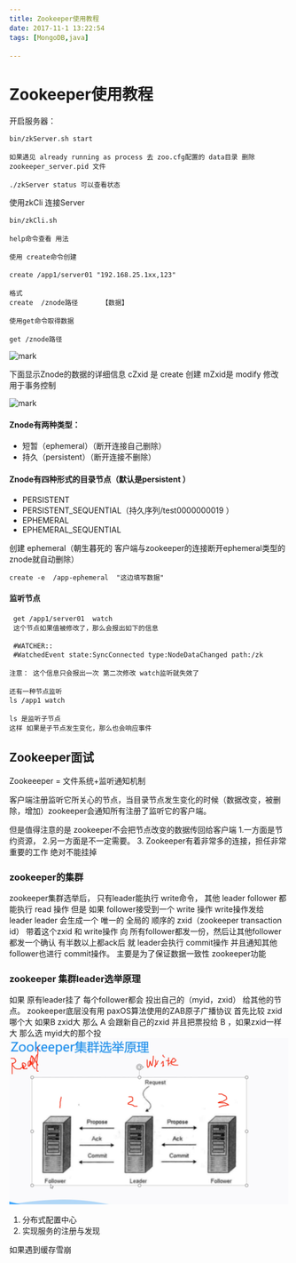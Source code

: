 ```yaml
---
title: Zookeeper使用教程
date: 2017-11-1 13:22:54
tags: [MongoDB,java]

---
```

Zookeeper使用教程
======

开启服务器：
```
bin/zkServer.sh start

如果遇见 already running as process 去 zoo.cfg配置的 data目录 删除zookeeper_server.pid 文件

./zkServer status 可以查看状态
```

使用zkCli 连接Server
```
bin/zkCli.sh

help命令查看 用法

使用 create命令创建

create /app1/server01 "192.168.25.1xx,123"

格式
create  /znode路径      【数据】

使用get命令取得数据

get /znode路径

```
![mark](http://p5uenqci6.bkt.clouddn.com/blog/180323/a358iLgm3F.png?imageslim)

下面显示Znode的数据的详细信息   cZxid 是 create 创建  mZxid是 modify 修改  用于事务控制

![mark](http://p5uenqci6.bkt.clouddn.com/blog/180323/C0eBAkg87g.png?imageslim)

#### Znode有两种类型：
- 短暂（ephemeral）（断开连接自己删除）
- 持久（persistent）（断开连接不删除）
#### Znode有四种形式的目录节点（默认是persistent ）
- PERSISTENT
- PERSISTENT_SEQUENTIAL（持久序列/test0000000019 ）
- EPHEMERAL
- EPHEMERAL_SEQUENTIAL


创建 ephemeral（朝生暮死的  客户端与zookeeper的连接断开ephemeral类型的znode就自动删除）
```
create -e  /app-ephemeral  "这边填写数据"
```


#### 监听节点
```
 get /app1/server01  watch
 这个节点如果值被修改了，那么会报出如下的信息

 #WATCHER::
 #WatchedEvent state:SyncConnected type:NodeDataChanged path:/zk

注意： 这个信息只会报出一次 第二次修改 watch监听就失效了

还有一种节点监听
ls /app1 watch

ls 是监听子节点
这样 如果是子节点发生变化，那么也会响应事件
```


## Zookeeper面试

Zookeeeper = 文件系统+监听通知机制

客户端注册监听它所关心的节点，当目录节点发生变化的时候（数据改变，被删除，增加）zookeeper会通知所有注册了监听它的客户端。

但是值得注意的是 zookeeper不会把节点改变的数据传回给客户端
1.一方面是节约资源，
2.另一方面是不一定需要。
3. Zookeeper有着非常多的连接，担任非常重要的工作 绝对不能挂掉



### zookeeper的集群
 zookeeper集群选举后， 只有leader能执行 write命令， 其他 leader follower 都能执行 read 操作
  但是 如果 follower接受到一个 write 操作 write操作发给 leader 
   leader 会生成一个 唯一的 全局的 顺序的 zxid（zookeeper transaction id） 
   带着这个zxid 和 write操作 向 所有follower都发一份，然后让其他follower都发一个确认 有半数以上都ack后 就 leader会执行 commit操作 并且通知其他follower也进行 commit操作。  主要是为了保证数据一致性
zookeeper功能

### zookeeper 集群leader选举原理
 如果 原有leader挂了  每个follower都会 投出自己的（myid，zxid） 给其他的节点。 zookeeper底层没有用 paxOS算法使用的ZAB原子广播协议
 首先比较 zxid 哪个大 如果B zxid大 那么 A 会跟新自己的zxid 并且把票投给 B ，如果zxid一样大 那么选 myid大的那个投
![](https://raw.githubusercontent.com/GuXiangFly/imagerepo/master/img20181121010846.png)
1. 分布式配置中心
2. 实现服务的注册与发现


如果遇到缓存雪崩



